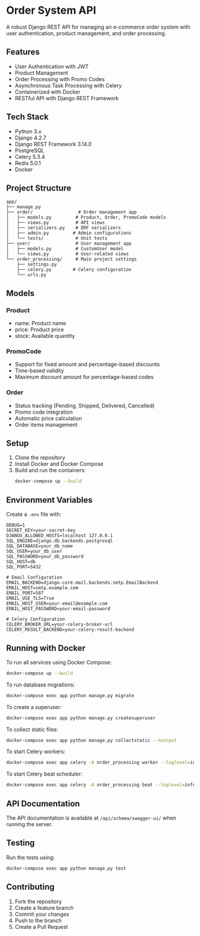 # Order System API

A robust Django REST API for managing an e-commerce order system with user authentication, product management, and order processing.

## Features

- User Authentication with JWT
- Product Management
- Order Processing with Promo Codes
- Asynchronous Task Processing with Celery
- Containerized with Docker
- RESTful API with Django REST Framework

## Tech Stack

- Python 3.x
- Django 4.2.7
- Django REST Framework 3.14.0
- PostgreSQL
- Celery 5.3.4
- Redis 5.0.1
- Docker

## Project Structure

```
app/
├── manage.py
├── order/                 # Order management app
│   ├── models.py         # Product, Order, PromoCode models
│   ├── views.py          # API views
│   ├── serializers.py    # DRF serializers
│   ├── admin.py         # Admin configurations
│   └── tests/            # Unit tests
├── user/                 # User management app
│   ├── models.py         # CustomUser model
│   └── views.py          # User-related views
└── order_processing/     # Main project settings
    ├── settings.py
    ├── celery.py        # Celery configuration
    └── urls.py
```

## Models

### Product
- name: Product name
- price: Product price
- stock: Available quantity

### PromoCode
- Support for fixed amount and percentage-based discounts
- Time-based validity
- Maximum discount amount for percentage-based codes

### Order
- Status tracking (Pending, Shipped, Delivered, Cancelled)
- Promo code integration
- Automatic price calculation
- Order items management

## Setup

1. Clone the repository
2. Install Docker and Docker Compose
3. Build and run the containers:
   ```bash
   docker-compose up --build
   ```

## Environment Variables

Create a `.env` file with:

```
DEBUG=1
SECRET_KEY=your-secret-key
DJANGO_ALLOWED_HOSTS=localhost 127.0.0.1
SQL_ENGINE=django.db.backends.postgresql
SQL_DATABASE=your_db_name
SQL_USER=your_db_user
SQL_PASSWORD=your_db_password
SQL_HOST=db
SQL_PORT=5432

# Email Configuration
EMAIL_BACKEND=django.core.mail.backends.smtp.EmailBackend
EMAIL_HOST=smtp.example.com
EMAIL_PORT=587
EMAIL_USE_TLS=True
EMAIL_HOST_USER=your-email@example.com
EMAIL_HOST_PASSWORD=your-email-password

# Celery Configuration
CELERY_BROKER_URL=your-celery-broker-url
CELERY_RESULT_BACKEND=your-celery-result-backend
```

## Running with Docker

To run all services using Docker Compose:
```bash
docker-compose up --build
```

To run database migrations:
```bash
docker-compose exec app python manage.py migrate
```

To create a superuser:
```bash
docker-compose exec app python manage.py createsuperuser
```

To collect static files:
```bash
docker-compose exec app python manage.py collectstatic --noinput
```

To start Celery workers:
```bash
docker-compose exec app celery -A order_processing worker --loglevel=info
```

To start Celery beat scheduler:
```bash
docker-compose exec app celery -A order_processing beat --loglevel=info
```

## API Documentation

The API documentation is available at `/api/schema/swagger-ui/` when running the server.

## Testing

Run the tests using:
```bash
docker-compose exec app python manage.py test
```

## Contributing

1. Fork the repository
2. Create a feature branch
3. Commit your changes
4. Push to the branch
5. Create a Pull Request

